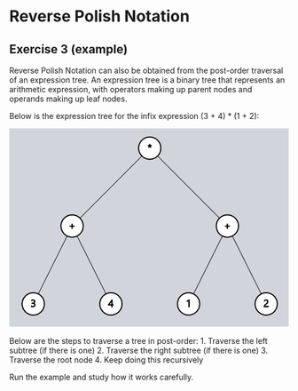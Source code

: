 # Reverse Polish Notation

## Exercise 3 (example)

Reverse Polish Notation can also be obtained from the post-order traversal of an expression tree. 
An expression tree is a binary tree that represents an arithmetic expression, with operators making up parent nodes and operands making up leaf nodes.

Below is the expression tree for the infix expression (3 + 4) * (1 + 2):

![alt text](image-3.png)

Below are the steps to traverse a tree in post-order:
    1. Traverse the left subtree (if there is one)
    2. Traverse the right subtree (if there is one)
    3. Traverse the root node
    4. Keep doing this recursively

Run the example and study how it works carefully.

